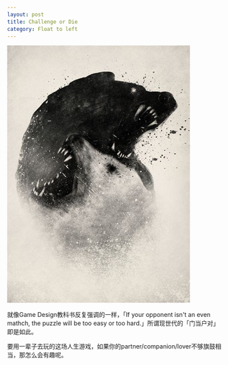 ```yaml
---
layout: post
title: Challenge or Die
category: Float to left
---
```


![set](/images/rivalry.jpg "rivalry")

就像Game Design教科书反复强调的一样，「If your opponent isn't an even mathch, the puzzle will be too easy or too hard.」所谓现世代的「门当户对」即是如此。

要用一辈子去玩的这场人生游戏，如果你的partner/companion/lover不够旗鼓相当，那怎么会有趣呢。









